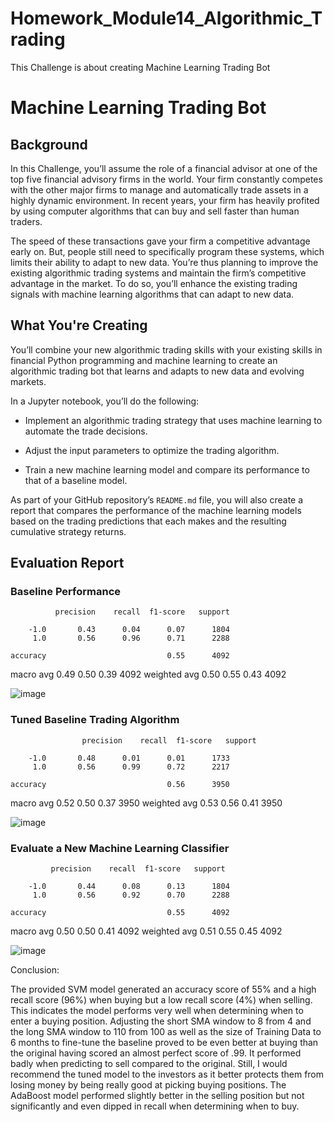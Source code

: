# Homework_Module14_Algorithmic_Trading
This Challenge is about creating Machine Learning Trading Bot

# Machine Learning Trading Bot

## Background

In this Challenge, you’ll assume the role of a financial advisor at one of the top five financial advisory firms in the world. Your firm constantly competes with the other major firms to manage and automatically trade assets in a highly dynamic environment. In recent years, your firm has heavily profited by using computer algorithms that can buy and sell faster than human traders.

The speed of these transactions gave your firm a competitive advantage early on. But, people still need to specifically program these systems, which limits their ability to adapt to new data. You’re thus planning to improve the existing algorithmic trading systems and maintain the firm’s competitive advantage in the market. To do so, you’ll enhance the existing trading signals with machine learning algorithms that can adapt to new data.

## What You're Creating

You’ll combine your new algorithmic trading skills with your existing skills in financial Python programming and machine learning to create an algorithmic trading bot that learns and adapts to new data and evolving markets.

In a Jupyter notebook, you’ll do the following:

* Implement an algorithmic trading strategy that uses machine learning to automate the trade decisions.

* Adjust the input parameters to optimize the trading algorithm.

* Train a new machine learning model and compare its performance to that of a baseline model.

As part of your GitHub repository’s `README.md` file, you will also create a report that compares the performance of the machine learning models based on the trading predictions that each makes and the resulting cumulative strategy returns.


## Evaluation Report

### Baseline Performance

              precision    recall  f1-score   support

        -1.0       0.43      0.04      0.07      1804
         1.0       0.56      0.96      0.71      2288

    accuracy                           0.55      4092
   macro avg       0.49      0.50      0.39      4092
weighted avg       0.50      0.55      0.43      4092

![image](https://github.com/Rahdy52/Homework_Module14_Algorithmic_Trading/assets/66510693/5ceb30d8-07f9-470a-adfb-40be4fb99dc3)




### Tuned Baseline Trading Algorithm

                    precision    recall  f1-score   support

        -1.0       0.48      0.01      0.01      1733
         1.0       0.56      0.99      0.72      2217

    accuracy                           0.56      3950
   macro avg       0.52      0.50      0.37      3950
weighted avg       0.53      0.56      0.41      3950


![image](https://github.com/Rahdy52/Homework_Module14_Algorithmic_Trading/assets/66510693/88dfcbd9-b642-4df5-8321-353b7d3bb778)


### Evaluate a New Machine Learning Classifier

             precision    recall  f1-score   support

        -1.0       0.44      0.08      0.13      1804
         1.0       0.56      0.92      0.70      2288

    accuracy                           0.55      4092
   macro avg       0.50      0.50      0.41      4092
weighted avg       0.51      0.55      0.45      4092


![image](https://github.com/Rahdy52/Homework_Module14_Algorithmic_Trading/assets/66510693/4bd31e50-0331-4dd6-8112-58ac6c892197)


Conclusion:

The provided SVM model generated an accuracy score of 55% and a high recall score (96%) when buying but a low recall score (4%) when selling. This indicates the model performs very well when determining when to enter a buying position. Adjusting  the short SMA window to 8 from 4 and the long SMA window to 110 from 100 as well as the size of Training Data to 6 months to fine-tune the baseline proved to be even better at buying than the original having scored an almost perfect score of .99. It performed badly when predicting to sell compared to the original. Still, I would recommend the tuned model to the investors as it better protects them from losing money by being really good at picking buying positions. The AdaBoost model performed slightly better in the selling position but not significantly and even dipped in recall when determining when to buy.



